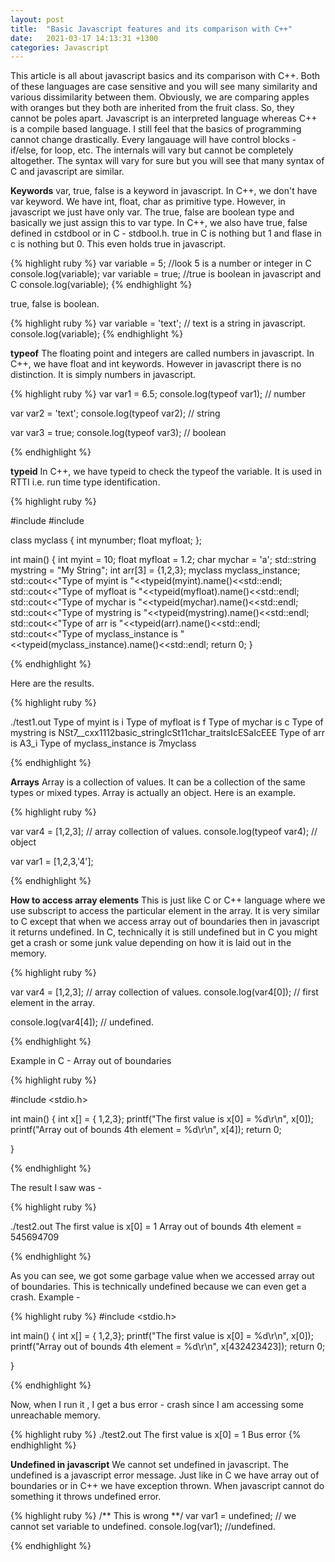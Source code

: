```yaml
---
layout: post
title:  "Basic Javascript features and its comparison with C++"
date:   2021-03-17 14:13:31 +1300
categories: Javascript
---
```


This article is all about javascript basics and its comparison with C++.
Both of these languages are case sensitive and you will see many similarity and various dissimilarity between them. Obviously, we are comparing apples with oranges but they both are inherited from the fruit class. So, they cannot be poles apart. Javascript is an interpreted language whereas C++ is a compile based language. I still feel that the basics of programming cannot change drastically. Every langauage will have control blocks - if/else, for loop, etc. The internals will vary but cannot be completely altogether. The syntax will vary for sure but you will see that many syntax of C and javascript are similar. 

**Keywords**
var, true, false is a keyword in javascript. 
In C++, we don't have var keyword. We have int, float, char as primitive type. However, in javascript we just have only var. The true, false are boolean type and basically we just assign this to var type. In C++, we also have true, false defined in cstdbool or in C - stdbool.h. true in C is nothing but 1 and flase in c is nothing but 0. This even holds true in javascript.

{% highlight ruby %}
var variable = 5;  //look 5 is a number or integer in C
console.log(variable);
var variable = true; //true is boolean in javascript and C
console.log(variable);
{% endhighlight %}

true, false is boolean.

{% highlight ruby %}
var variable = 'text'; // text is a string in javascript.
console.log(variable);
{% endhighlight %}

**typeof**
The floating point and integers are called numbers in javascript.
In C++, we have float and int keywords. However in javascript there is no distinction. It is simply numbers in javascript.

{% highlight ruby %}
var var1 = 6.5;
console.log(typeof var1); // number

var var2 = 'text';
console.log(typeof var2); // string

var var3 = true;
console.log(typeof var3); // boolean

{% endhighlight %}

**typeid**
In C++, we have typeid to check the typeof the variable.
It is used in RTTI i.e. run time type identification.

{% highlight ruby %}

#include <typeinfo>
#include <iostream>


class myclass
{
  int mynumber;
  float myfloat;
};

int main()
{
  int myint = 10;
  float myfloat = 1.2;
  char mychar = 'a';
  std::string mystring = "My String";
  int arr[3] = {1,2,3};
  myclass myclass_instance;
  std::cout<<"Type of myint is "<<typeid(myint).name()<<std::endl;
  std::cout<<"Type of myfloat is "<<typeid(myfloat).name()<<std::endl;
  std::cout<<"Type of mychar is "<<typeid(mychar).name()<<std::endl;
  std::cout<<"Type of mystring is "<<typeid(mystring).name()<<std::endl;
  std::cout<<"Type of arr is "<<typeid(arr).name()<<std::endl;
  std::cout<<"Type of myclass_instance is "<<typeid(myclass_instance).name()<<std::endl;
  return 0;
}

{% endhighlight %}

Here are the results.

{% highlight ruby %}

 ./test1.out
Type of myint is i
Type of myfloat is f
Type of mychar is c
Type of mystring is NSt7__cxx1112basic_stringIcSt11char_traitsIcESaIcEEE
Type of arr is A3_i
Type of myclass_instance is 7myclass

{% endhighlight %}

**Arrays**
Array is a collection of values. It can be a collection of the same types or mixed types. Array is actually an object.
Here is an example. 

{% highlight ruby %}

var var4 = [1,2,3]; // array collection of values.
console.log(typeof var4); // object

var var1 = [1,2,3,'4'];

{% endhighlight %}

**How to access array elements**
This is just like C or C++ language where we use subscript to 
access the particular element in the array. It is very similar to C except that when we access array out of boundaries then in javascript it returns undefined. In C, technically it is still undefined but in C you might get a crash or some junk value depending on how it is laid out in the memory.

{% highlight ruby %}

var var4 = [1,2,3]; // array collection of values.
console.log(var4[0]); // first element in the array.

console.log(var4[4]); // undefined.

{% endhighlight %}

Example in C - Array out of boundaries 

{% highlight ruby %}

#include <stdio.h>

int main()
{
   int x[] = { 1,2,3};
   printf("The first value is x[0] = %d\r\n", x[0]);
   printf("Array out of bounds 4th element = %d\r\n", x[4]);
   return 0;

}

{% endhighlight %}

The result I saw was - 

{% highlight ruby %}

 ./test2.out
The first value is x[0] = 1
Array out of bounds 4th element = 545694709

{% endhighlight %}

As you can see, we got some garbage value when we accessed
array out of boundaries. This is technically undefined because we can even get a crash.
Example - 

{% highlight ruby %}
#include <stdio.h>

int main()
{
   int x[] = { 1,2,3};
   printf("The first value is x[0] = %d\r\n", x[0]);
   printf("Array out of bounds 4th element = %d\r\n", x[432423423]);
   return 0;

}

{% endhighlight %}

Now, when I run it , I get a bus error - crash since I am accessing some unreachable memory.

{% highlight ruby %}
 ./test2.out
The first value is x[0] = 1
Bus error
{% endhighlight %}

**Undefined in javascript**
We cannot set undefined in javascript.
The undefined is a javascript error message.
Just like in C we have array out of boundaries 
or in C++ we have exception thrown. 
When javascript cannot do something it throws
undefined error.

{% highlight ruby %}
/** This is wrong **/
var var1 = undefined; // we cannot set variable to undefined.
console.log(var1); //undefined.

{% endhighlight %}


